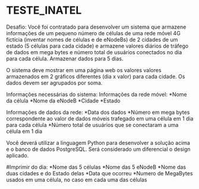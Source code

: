 # TESTE_INATEL
Desafio: Você foi contratado para desenvolver um sistema 
que armazene informações de um pequeno número de células 
de uma rede móvel 4G fictícia (inventar nomes de células
e de eNodeBs) de 2 cidades de um estado (5 células para cada cidade)
e armazene valores diários de tráfego de dados em mega bytes e número
total de usuários conectados no dia para cada célula. Armazenar dados
para 5 dias.

O sistema deve mostrar em uma página web os valores 
valores armazenados em 2 gráficos diferentes (dia x valor)
para cada cidade. Os dados devem ser agrupados por soma.
 

Informações necessárias do sistema:
Informações da rede móvel:
*Nome da célula
*Nome da eNodeB
*Cidade
*Estado

Informações de dados da rede:
*Data dos dados
*Número em mega bytes correspondente ao valor
de dados móveis trafegado em uma célula em 1 dia para cada célula
*Número total de usuários que se conectaram a uma célula em 1 dia

Você deverá utilizar a linguagem Python para desenvolver a solução 
acima e o banco de dados PostgreSQL. Será considerado um diferencial 
o design aplicado.

#Imprimir do dia:
*Nome das 5 células
*Nome das 5 eNodeB
*Nome das duas cidades e do Estado delas
*Data que ocorreu
*Numero de MegaBytes usados em uma célula, no caso em cada uma das células
